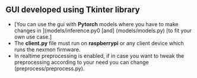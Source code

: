 ## GUI developed using **Tkinter** library

- [You can use the gui with **Pytorch** models where you have to make changes in ](models/inference.py0 [and] (models/models.py) [to fit your own use case.]
- The **client.py** file must run on **raspberrypi** or any client device which runs the nexmon firmware.
- In realtime preprocessing is enabled, if in case you want to tweak the preprocessing according to your need you can change (preprocess/preprocess.py). 


 
